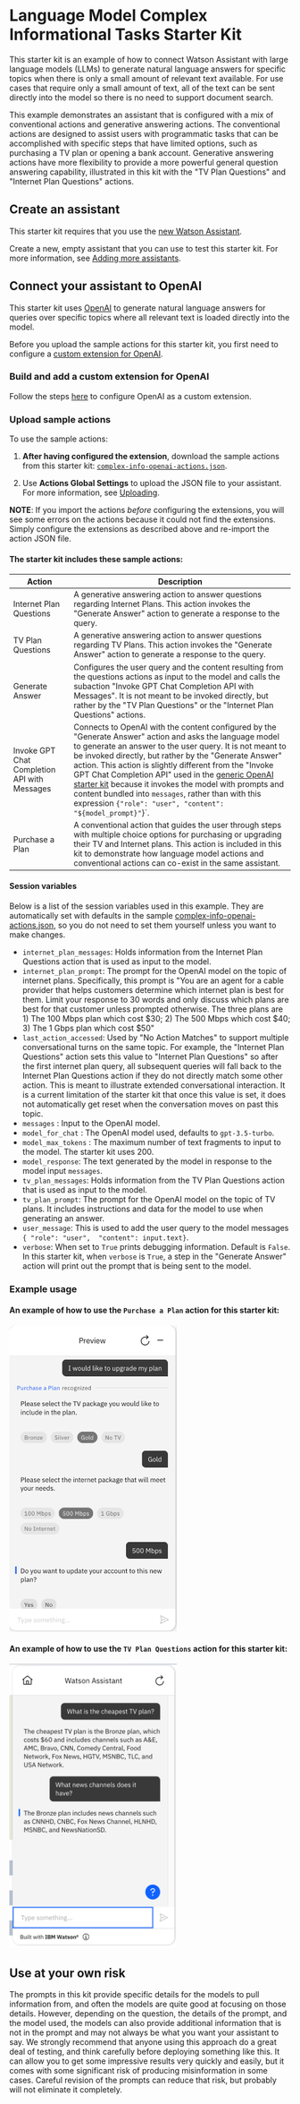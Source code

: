 # Language Model Complex Informational Tasks Starter Kit

This starter kit is an example of how to connect Watson Assistant with large language models (LLMs) to generate natural language answers for specific topics when there is only a small amount of relevant text available. For use cases that require only a small amount of text, all of the text can be sent directly into the model so there is no need to support document search.

This example demonstrates an assistant that is configured with a mix of conventional actions and generative answering actions. The conventional actions are designed to assist users with programmatic tasks that can be accomplished with specific steps that have limited options, such as purchasing a TV plan or opening a bank account. Generative answering actions have more flexibility to provide a more powerful general question answering capability, illustrated in this kit with the "TV Plan Questions" and "Internet Plan Questions" actions.

## Create an assistant

This starter kit requires that you use the [new Watson Assistant](https://cloud.ibm.com/docs/watson-assistant?topic=watson-assistant-welcome-new-assistant).

Create a new, empty assistant that you can use to test this starter kit. For more information, see [Adding more assistants](https://cloud.ibm.com/docs/watson-assistant?topic=watson-assistant-assistant-add).

## Connect your assistant to OpenAI

This starter kit uses [OpenAI](https://openai.com/) to generate natural language answers for queries over specific topics where all relevant text is loaded directly into the model.

Before you upload the sample actions for this starter kit, you first need to configure a [custom extension for OpenAI](../language-model-openai/README.md).

### Build and add a custom extension for OpenAI

Follow the steps [here](../language-model-openai/README.md#build-and-add-a-custom-extension-for-openai) to configure OpenAI as a custom extension.

### Upload sample actions

To use the sample actions:

1. **After having configured the extension**, download the sample actions from this starter kit: [`complex-info-openai-actions.json`](./complex-info-openai-actions.json).

1. Use **Actions Global Settings** to upload the JSON file to your assistant. For more information, see [Uploading](https://cloud.ibm.com/docs/watson-assistant?topic=watson-assistant-admin-backup-restore#backup-restore-import).

**NOTE**: If you import the actions _before_ configuring the extensions, you will see some errors on the actions because it could not find the extensions. Simply configure the extensions as described above and re-import the action JSON file.

#### The starter kit includes these sample actions:

| Action                                       | Description                                                                                                                                                                                                                                                                                                                                                                                                                                                                                                                                                         |
| -------------------------------------------- | ------------------------------------------------------------------------------------------------------------------------------------------------------------------------------------------------------------------------------------------------------------------------------------------------------------------------------------------------------------------------------------------------------------------------------------------------------------------------------------------------------------------------------------------------------------------- |
| Internet Plan Questions                      | A generative answering action to answer questions regarding Internet Plans. This action invokes the "Generate Answer" action to generate a response to the query.                                                                                                                                                                                                                                                                                                                                                                                                   |
| TV Plan Questions                            | A generative answering action to answer questions regarding TV Plans. This action invokes the "Generate Answer" action to generate a response to the query.                                                                                                                                                                                                                                                                                                                                                                                                         |
| Generate Answer                              | Configures the user query and the content resulting from the questions actions as input to the model and calls the subaction "Invoke GPT Chat Completion API with Messages". It is not meant to be invoked directly, but rather by the "TV Plan Questions" or the "Internet Plan Questions" actions.                                                                                                                                                                                                                                                                |
| Invoke GPT Chat Completion API with Messages | Connects to OpenAI with the content configured by the "Generate Answer" action and asks the language model to generate an answer to the user query. It is not meant to be invoked directly, but rather by the "Generate Answer" action. This action is slightly different from the "Invoke GPT Chat Completion API" used in the [generic OpenAI starter kit](../language-model-openai/README.md) because it invokes the model with prompts and content bundled into `messages`, rather than with this expression `{"role": "user", "content": "${model_prompt}"`}`. |
| Purchase a Plan                              | A conventional action that guides the user through steps with multiple choice options for purchasing or upgrading their TV and Internet plans. This action is included in this kit to demonstrate how language model actions and conventional actions can co-exist in the same assistant.                                                                                                                                                                                                                                                                           |

#### Session variables

Below is a list of the session variables used in this example. They are automatically set with defaults in the sample [complex-info-openai-actions.json](./complex-info-openai-actions.json), so you do not need to set them yourself unless you want to make changes.

- `internet_plan_messages`: Holds information from the Internet Plan Questions action that is used as input to the model.
- `internet_plan_prompt`: The prompt for the OpenAI model on the topic of internet plans. Specifically, this prompt is "You are an agent for a cable provider that helps customers determine which internet plan is best for them. Limit your response to 30 words and only discuss which plans are best for that customer unless prompted otherwise. The three plans are 1) The 100 Mbps plan which cost $30; 2) The 500 Mbps which cost $40; 3) The 1 Gbps plan which cost $50"
- `last_action_accessed`: Used by "No Action Matches" to support multiple conversational turns on the same topic. For example, the "Internet Plan Questions" action sets this value to "Internet Plan Questions" so after the first internet plan query, all subsequent queries will fall back to the Internet Plan Questions action if they do not directly match some other action. This is meant to illustrate extended conversational interaction. It is a current limitation of the starter kit that once this value is set, it does not automatically get reset when the conversation moves on past this topic.
- `messages` : Input to the OpenAI model.
- `model_for_chat` : The OpenAI model used, defaults to `gpt-3.5-turbo`.
- `model_max_tokens` : The maximum number of text fragments to input to the model. The starter kit uses 200.
- `model_response`: The text generated by the model in response to the model input `messages`.
- `tv_plan_messages`: Holds information from the TV Plan Questions action that is used as input to the model.
- `tv_plan_prompt`: The prompt for the OpenAI model on the topic of TV plans. It includes instructions and data for the model to use when generating an answer.
- `user_message`: This is used to add the user query to the model messages `{ "role": "user",  "content": input.text}`.
- `verbose`: When set to `True` prints debugging information. Default is `False`. In this starter kit, when `verbose` is `True`, a step in the "Generate Answer" action will print out the prompt that is being sent to the model.

### Example usage

#### An example of how to use the `Purchase a Plan` action for this starter kit:

<img src="./assets/complex-info-openai-upgrade-plan-example.png" width="300"/>

#### An example of how to use the `TV Plan Questions` action for this starter kit:

<img src="./assets/complex-info-openai-tv-plan-example.png" width="300"/>

## Use at your own risk

The prompts in this kit provide specific details for the models to pull information from, and often the models are quite good at focusing on those details. However, depending on the question, the details of the prompt, and the model used, the models can also provide additional information that is not in the prompt and may not always be what you want your assistant to say. We strongly recommend that anyone using this approach do a great deal of testing, and think carefully before deploying something like this. It can allow you to get some impressive results very quickly and easily, but it comes with some significant risk of producing misinformation in some cases. Careful revision of the prompts can reduce that risk, but probably will not eliminate it completely.
